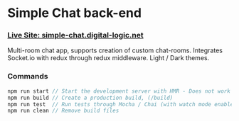 # Simple Chat back-end
### [Live Site: simple-chat.digital-logic.net](http://simple-chat.digital-logic.net/)

Multi-room chat app, supports creation of custom chat-rooms. Integrates Socket.io with redux through redux middleware. Light / Dark themes.

### Commands
```javascript
npm run start // Start the development server with HMR - Does not work with socket.io
npm run build // Create a production build, (/build)
npm run test  // Run tests through Mocha / Chai (with watch mode enabled)
npm run clean // Remove build files
```